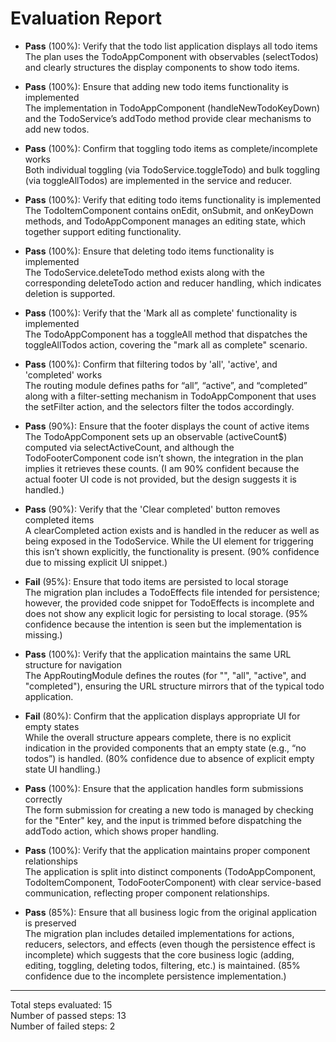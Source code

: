 # Evaluation Report

- **Pass** (100%): Verify that the todo list application displays all todo items  
  The plan uses the TodoAppComponent with observables (selectTodos) and clearly structures the display components to show todo items.

- **Pass** (100%): Ensure that adding new todo items functionality is implemented  
  The implementation in TodoAppComponent (handleNewTodoKeyDown) and the TodoService’s addTodo method provide clear mechanisms to add new todos.

- **Pass** (100%): Confirm that toggling todo items as complete/incomplete works  
  Both individual toggling (via TodoService.toggleTodo) and bulk toggling (via toggleAllTodos) are implemented in the service and reducer.

- **Pass** (100%): Verify that editing todo items functionality is implemented  
  The TodoItemComponent contains onEdit, onSubmit, and onKeyDown methods, and TodoAppComponent manages an editing state, which together support editing functionality.

- **Pass** (100%): Ensure that deleting todo items functionality is implemented  
  The TodoService.deleteTodo method exists along with the corresponding deleteTodo action and reducer handling, which indicates deletion is supported.

- **Pass** (100%): Verify that the 'Mark all as complete' functionality is implemented  
  The TodoAppComponent has a toggleAll method that dispatches the toggleAllTodos action, covering the "mark all as complete" scenario.

- **Pass** (100%): Confirm that filtering todos by 'all', 'active', and 'completed' works  
  The routing module defines paths for “all”, “active”, and “completed” along with a filter-setting mechanism in TodoAppComponent that uses the setFilter action, and the selectors filter the todos accordingly.

- **Pass** (90%): Ensure that the footer displays the count of active items  
  The TodoAppComponent sets up an observable (activeCount$) computed via selectActiveCount, and although the TodoFooterComponent code isn’t shown, the integration in the plan implies it retrieves these counts. (I am 90% confident because the actual footer UI code is not provided, but the design suggests it is handled.)

- **Pass** (90%): Verify that the 'Clear completed' button removes completed items  
  A clearCompleted action exists and is handled in the reducer as well as being exposed in the TodoService. While the UI element for triggering this isn’t shown explicitly, the functionality is present. (90% confidence due to missing explicit UI snippet.)

- **Fail** (95%): Ensure that todo items are persisted to local storage  
  The migration plan includes a TodoEffects file intended for persistence; however, the provided code snippet for TodoEffects is incomplete and does not show any explicit logic for persisting to local storage. (95% confidence because the intention is seen but the implementation is missing.)

- **Pass** (100%): Verify that the application maintains the same URL structure for navigation  
  The AppRoutingModule defines the routes (for "", "all", "active", and "completed"), ensuring the URL structure mirrors that of the typical todo application.

- **Fail** (80%): Confirm that the application displays appropriate UI for empty states  
  While the overall structure appears complete, there is no explicit indication in the provided components that an empty state (e.g., “no todos”) is handled. (80% confidence due to absence of explicit empty state UI handling.)

- **Pass** (100%): Ensure that the application handles form submissions correctly  
  The form submission for creating a new todo is managed by checking for the "Enter" key, and the input is trimmed before dispatching the addTodo action, which shows proper handling.

- **Pass** (100%): Verify that the application maintains proper component relationships  
  The application is split into distinct components (TodoAppComponent, TodoItemComponent, TodoFooterComponent) with clear service-based communication, reflecting proper component relationships.

- **Pass** (85%): Ensure that all business logic from the original application is preserved  
  The migration plan includes detailed implementations for actions, reducers, selectors, and effects (even though the persistence effect is incomplete) which suggests that the core business logic (adding, editing, toggling, deleting todos, filtering, etc.) is maintained. (85% confidence due to the incomplete persistence implementation.)

---

Total steps evaluated: 15  
Number of passed steps: 13  
Number of failed steps: 2